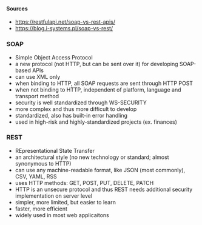 #### Sources
- https://restfulapi.net/soap-vs-rest-apis/
- https://blog.i-systems.pl/soap-vs-rest/

### SOAP
- Simple Object Access Protocol
- a new protocol (not HTTP, but can be sent over it) for developing SOAP-based APIs
- can use XML only
- when binding to HTTP, all SOAP requests are sent through HTTP POST
- when not binding to HTTP, independent of platform, language and transport method
- security is well standardized through WS-SECURITY
- more complex and thus more difficult to develop
- standardized, also has built-in error handling
- used in high-risk and highly-standardized projects (ex. finances)

### REST
- REpresentational State Transfer 
- an architectural style (no new technology or standard; almost synonymous to HTTP)
- can use any machine-readable format, like JSON (most commonly), CSV, YAML, RSS
- uses HTTP methods: GET, POST, PUT, DELETE, PATCH
- HTTP is an unsecure protocol and thus REST needs additional security implementation on server level
- simpler, more limited, but easier to learn
- faster, more efficient
- widely used in most web applicaitons